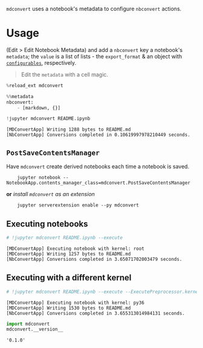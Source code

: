 
`mdconvert` uses a notebook's metadata to configure `nbconvert` actions.

# Usage

(Edit > Edit Notebook Metadata) and add a `nbconvert` key a notebook's `metadata`; the `value` is a list of lists - the `export_format` & an object with [`configurables`](http://nbconvert.readthedocs.io/en/latest/config_options.html), respectively.

> Edit the `metadata` with a cell magic.


```python
%reload_ext mdconvert
```


```python
%%metadata
nbconvert:
    - [markdown, {}]
```

```python
!jupyter mdconvert README.ipynb
```

    [MDConvertApp] Writing 1288 bytes to README.md
    [NbConvertApp] Conversions completed in 0.10619997978210449 seconds.


## `PostSaveContentsManager`

Have `mdconvert` create derived notebooks each time a notebook is saved.

        jupyter notebook --NotebookApp.contents_manager_class=mdconvert.PostSaveContentsManager
        
__or__ _install `mdconvert` as an extension_
        
        jupyter serverextension enable --py mdconvert

## Executing notebooks


```python
# !jupyter mdconvert README.ipynb --execute
```

    [MDConvertApp] Executing notebook with kernel: root
    [MDConvertApp] Writing 1257 bytes to README.md
    [NbConvertApp] Conversions completed in 3.65071702003479 seconds.


## Executing with a different kernel


```python
# !jupyter mdconvert README.ipynb --execute --ExecutePreprocessor.kernel_name=py36
```

    [MDConvertApp] Executing notebook with kernel: py36
    [MDConvertApp] Writing 1530 bytes to README.md
    [NbConvertApp] Conversions completed in 3.655313014984131 seconds.



```python
import mdconvert
mdconvert.__version__
```




    '0.1.0'


